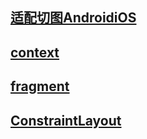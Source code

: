 [适配切图AndroidiOS](https://github.com/musejianglan/Wiki_Note/blob/master/Android/适配_切图_Android_iOS.md)
---

[context](https://github.com/musejianglan/Wiki_Note/blob/master/Android/context.md)
---

[fragment](https://github.com/musejianglan/Wiki_Note/blob/master/Android/fragment.md)
---

[ConstraintLayout](https://github.com/musejianglan/Wiki_Note/blob/master/Android/ConstraintLayout.md)
---